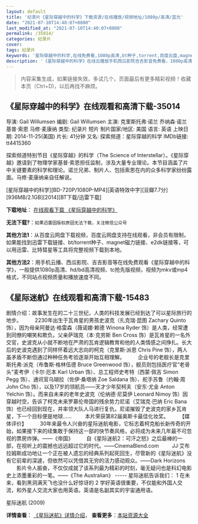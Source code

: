 ```yaml
---
layout: default
title: '纪录片《星际穿越中的科学》下载资源/在线播放/视频地址/1080p/高清/蓝光'
date: "2021-07-10T14:40:07+0800"
last_modified_at: "2021-07-10T14:40:07+0800"
permalink: /35014/
categories: 纪录片
cover:
tags: 纪录片
keywords: '星际穿越中的科学,在线免费看,1080p高清,bt种子,torrent,百度云盘,magnet,磁力链,迅雷下载资源'
description: '《星际穿越中的科学》在线云播放手机西瓜影院吉吉影音免费看，1080p高清bd/hd未删减完整版和tc抢先枪版，mkv/mp4格式，附带bt/torrent种子、magnet/磁力链、百度云盘、网盘资源迅雷下载链接'
---
```


>内容采集生成，如果链接失效，多试几个，页面最后有更多精彩视频！收藏本页（Ctrl+D)，以后再找不麻烦。


## 《星际穿越中的科学》在线观看和高清下载-35014

导演: Gail Willumsen 编剧: Gail Willumsen 主演: 克里斯托弗·诺兰 乔纳森·诺兰 基普·索恩 马修·麦康纳 类型: 纪录片 短片 制片国家/地区: 美国 语言: 英语 上映日期: 2014-11-25(美国) 片长: 41分钟 又名: 探索频道：星际穿越的科学 IMDb链接: tt4415360

探索频道特别节目《星际穿越》的科学（The Science of Interstellar）。《星际穿越》邀请到了物理学家基普·索恩担任监制，涉及大量专业理论。本节目涵盖了片中关键要素的科学和理论。诺兰兄弟、制片人、包括索恩在内的众多科学家纷纷露面。马修·麦康纳亲自任解说。


[星际穿越中的科学][BD-720P/1080P-MP4][英语特效中字][豆瓣7.7分][936MB/2.1GB][2014][BT下载/迅雷下载]

**下载地址**： [在线观看下载 《星际穿越中的科学》](https://www.btdx8.com/torrent/the_science_of_interstellar_2014.html) 


**无法下载?**：`如果迅雷因版权原因无法下载，关注微信公众号 `

**其他方法1**：从百度云网盘下载视频，百度云网盘支持在线观看，非会员有限制，如果能找到迅雷下载链接、bt/torrent种子、magnet磁力链接、e2dk链接等，可以用迅雷、比特彗星等工具将完整视频下载到本地。

**其他方法2**：用手机云播、西瓜影院、吉吉影音等在线免费观看《星际穿越中的科学》，一般提供1080p高清、hd/bd高清视频、tc抢先版视频，视频为mkv或mp4格式，不同站点视频质量和播放速度不同。


## 《星际迷航》在线观看和高清下载-15483

剧情介绍：故事发生在的二十三世纪，人类的科技发展已经到达了可以星际旅行的地步。  　　2230年出生于瓦肯星的男孩史波克（扎克瑞·昆图 Zachary Quinto 饰），因为母亲阿曼达·格雷森（薇诺娜·赖德 Winona Ryder 饰）是人类，经常遭到同僚的嘲笑和欺负。父亲萨瑞克（本·克劳斯 Ben Cross 饰）是瓦肯星的一名外交官，史波克从小就不断地在严肃的瓦肯逻辑教育和他的人类情感之间挣扎。长大后的史波克遇到了同样怀着远大志向的柯克（克里斯·派恩 Chris Pine 饰），两人虽矛盾不断但通过种种任务考验逐渐开始互相理解。  　　企业号的老舰长是克里斯托弗·派克（布鲁斯·格林伍德 Bruce Greenwood 饰），舰员则包括医疗官“老骨头”麦考伊（卡尔·厄本 Karl Urban 饰）、总工程师史考特（西蒙·佩吉 Simon Pegg 饰）、通讯官乌瑚拉（佐伊·桑塔纳 Zoe Saldana 饰）、舵手苏鲁（约翰·周 John Cho 饰），以及17岁的领航员——天才少年契柯夫（安东·尤金 Anton Yelchin 饰）。而来自未来的老年史波克（伦纳德·尼莫伊 Leonard Nimoy 饰）因穿越时空，告诉了柯克未来罗慕伦帝国的残余势力尼诺（艾瑞克·巴纳 Eric Bana 饰）也已经回到现在，并率领大队人马进行复仇，尼诺摧毁了史波克的家乡瓦肯星，下一个目标便是地球……  　　本片荣获第82届奥斯卡最佳化妆奖。  　　【媒体评价】  　　30年来最令人兴奋的星际迷航电影，它标志着柯克船长新传奇的开始，如果接下来的续集敢于保持这一部的快节奏风格，必将成为未来几年最不可忽视的票房炸弹。——《帝国》  　　自《星际迷航2：可汗之怒》之后最棒的一部，在视听上的震撼也远远超过它的时代。——CinemaBlend.com  　　JJ·艾布拉姆斯成功地让一个正在被人遗忘的经典系列起死回生，尽管新的《星际迷航》没有它前辈的深遽，但依然可以凭借其无穷的活力感动观众。——Dark Horizons  　　影片令人振奋，不仅仅成就了该系列最为精彩的时刻，毫无疑问也是科幻电影史上浓墨重彩的一笔。——《The Australian》 ----- 星际迷航告诉我们： 1 在未来，看到黑洞满天飞也没什么好惊讶的 2 学好英语很重要，不仅能和外国人交流，和外星人交流大家也用英语。英语是名副其实的宇宙通用语。


星际迷航 (2009)

**详情查看**： [《星际迷航》详情介绍](/movie/15483/)， **查看更多**：[本站资源大全](/movie/t/all/)

